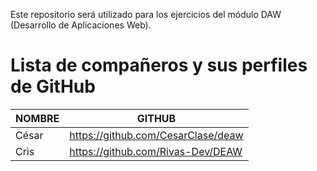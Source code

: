 Este repositorio será utilizado para los ejercicios del módulo DAW (Desarrollo de Aplicaciones Web).

# Lista de compañeros y sus perfiles de GitHub

| NOMBRE  | GITHUB  			       |
|---------|------------------------------------|
| César   | https://github.com/CesarClase/deaw |
| Cris    | https://github.com/Rivas-Dev/DEAW  |
